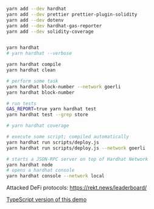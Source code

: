 
```bash
yarn add --dev hardhat
yarn add --dev prettier prettier-plugin-solidity
yarn add --dev dotenv
yarn add --dev hardhat-gas-reporter
yarn add --dev solidity-coverage


yarn hardhat
# yarn hardhat --verbose

yarn hardhat compile
yarn hardhat clean

# perform some task
yarn hardhat block-number --network goerli
yarn hardhat block-number

# run tests
GAS_REPORT=true yarn hardhat test
yarn hardhat test --grep store

# yarn hardhat coverage

# execute some script; compiled automatically
yarn hardhat run scripts/deploy.js
yarn hardhat run scripts/deploy.js --network goerli 

# starts a JSON-RPC server on top of Hardhat Network
yarn hardhat node
# opens a hardhat console
yarn hardhat console --network local
```

Attacked DeFi protocols: https://rekt.news/leaderboard/

[TypeScript version of this demo](https://youtu.be/gyMwXuJrbJQ?t=35536)
